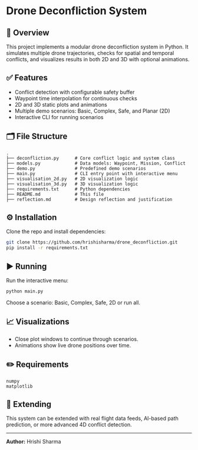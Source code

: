 # Drone Deconfliction System

## 📌 Overview

This project implements a modular drone deconfliction system in Python. It simulates multiple drone trajectories, checks for spatial and temporal conflicts, and visualizes results in both 2D and 3D with optional animations.

## ✅ Features

* Conflict detection with configurable safety buffer
* Waypoint time interpolation for continuous checks
* 2D and 3D static plots and animations
* Multiple demo scenarios: Basic, Complex, Safe, and Planar (2D)
* Interactive CLI for running scenarios

## 🗂️ File Structure

```
.
├── deconfliction.py      # Core conflict logic and system class
├── models.py             # Data models: Waypoint, Mission, Conflict
├── demo.py               # Predefined demo scenarios
├── main.py               # CLI entry point with interactive menu
├── visualisation_2d.py   # 2D visualization logic
├── visualisation_3d.py   # 3D visualization logic
├── requirements.txt      # Python dependencies
├── README.md             # This file
├── reflection.md         # Design reflection and justification
```

## ⚙️ Installation

Clone the repo and install dependencies:

```bash
git clone https://github.com/hrishisharma/drone_deconfliction.git
pip install -r requirements.txt
```

## ▶️ Running

Run the interactive menu:

```bash
python main.py
```

Choose a scenario: Basic, Complex, Safe, 2D or run all.

## 📈 Visualizations

* Close plot windows to continue through scenarios.
* Animations show live drone positions over time.

## ✏️ Requirements

```
numpy
matplotlib
```

## 🧩 Extending

This system can be extended with real flight data feeds, AI-based path prediction, or more advanced 4D conflict detection.

---

**Author:** Hrishi Sharma
